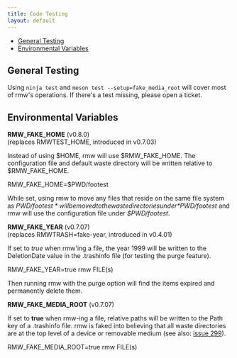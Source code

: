 ```yaml
---
title: Code Testing
layout: default
---
```

<ul>
  <li><a href="#general_testing">General Testing</a></li>
  <li><a href="#env_vars">Environmental Variables</a></li>
</ul>

<h2 id="general_testing">General Testing</h2>

Using <code class="w3-codespan">ninja test</code> and <code
class="w3-codespan">meson test --setup=fake_media_root</code> will
cover most of rmw's operations. If there's a test missing, please open
a ticket.

<h2 id="env_vars">Environmental Variables</h2>
<div class="w3-panel w3-border">
  <p><b>RMW_FAKE_HOME</b> (v0.8.0)<br />
  (replaces RMWTEST_HOME, introduced in v0.7.03)</p>
Instead of using $HOME, rmw will use $RMW_FAKE_HOME. The configuration
file and default waste directory will be written relative to
$RMW_FAKE_HOME.

<p class="w3-code">
  RMW_FAKE_HOME=$PWD/footest
</p>

While set, using rmw to move any files that reside on the same file
system as *$PWD/footest* will be moved to the waste directories under
*$PWD/footest* and rmw will use the configuration file under
*$PWD/footest*.
</div>

<div class="w3-panel w3-border">
<p><b>RMW_FAKE_YEAR</b> (v0.7.07)<br />
(replaces RMWTRASH=fake-year, introduced in v0.4.01)</p>

If set to *true* when rmw'ing a file, the year 1999 will be written to
the DeletionDate value in the .trashinfo file (for testing the purge
feature).

<p class="w3-code">
  RMW_FAKE_YEAR=true rmw FILE(s)
</p>

Then running rmw with the purge option will find the items expired and
permanently delete them.
</div>

<div class="w3-panel w3-border">
<p><b>RMW_FAKE_MEDIA_ROOT</b> (v0.7.07)</p>

If set to **true** when rmw-ing a file, relative paths will be written
to the Path key of a .trashinfo file. rmw is faked into believing that
all waste directories are at the top level of a device or removable
medium (see also: <a
href="https://github.com/theimpossibleastronaut/rmw/issues/299">issue
299</a>).

<p class="w3-code">
RMW_FAKE_MEDIA_ROOT=true rmw FILE(s)
</p>
</div>


